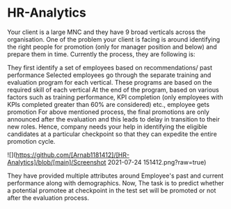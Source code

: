 # HR-Analytics
Your client is a large MNC and they have 9 broad verticals across the organisation. One of the problem your client is facing is around identifying the right people for promotion (only for manager position and below) and prepare them in time. Currently the process, they are following is:

They first identify a set of employees based on recommendations/ past performance
Selected employees go through the separate training and evaluation program for each vertical. These programs are based on the required skill of each vertical
At the end of the program, based on various factors such as training performance, KPI completion (only employees with KPIs completed greater than 60% are considered) etc., employee gets promotion
For above mentioned process, the final promotions are only announced after the evaluation and this leads to delay in transition to their new roles. Hence, company needs your help in identifying the eligible candidates at a particular checkpoint so that they can expedite the entire promotion cycle. 

![](https://github.com/[Arnab1181412]/[HR-Analytics]/blob/[main]/Screenshot 2021-07-24 151412.png?raw=true)

They have provided multiple attributes around Employee's past and current performance along with demographics. Now, The task is to predict whether a potential promotee at checkpoint in the test set will be promoted or not after the evaluation process.
